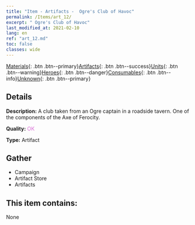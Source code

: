 ```yaml
---
title: "Item - Artifacts -  Ogre's Club of Havoc"
permalink: /Items/art_12/
excerpt: " Ogre's Club of Havoc"
last_modified_at: 2021-02-10
lang: en
ref: "art_12.md"
toc: false
classes: wide
---
```

 [Materials](/Items/){: .btn .btn--primary}[Artifacts](/Items/Artifacts/){: .btn .btn--success}[Units](/Items/Units/){: .btn .btn--warning}[Heroes](/Items/Heroes/){: .btn .btn--danger}[Consumables](/Items/Consumables/){: .btn .btn--info}[Unknown](/Items/Unknown/){: .btn .btn--primary}

## Details
 **Description:** A club taken from an Ogre captain in a roadside tavern. One of the components of the Axe of Ferocity.

 **Quality:** <span style="color: #DA70D6">OK</span>

 **Type:** Artifact

## Gather

*    Campaign 
*    Artifact Store 
*    Artifacts 

## This item contains:

  None

